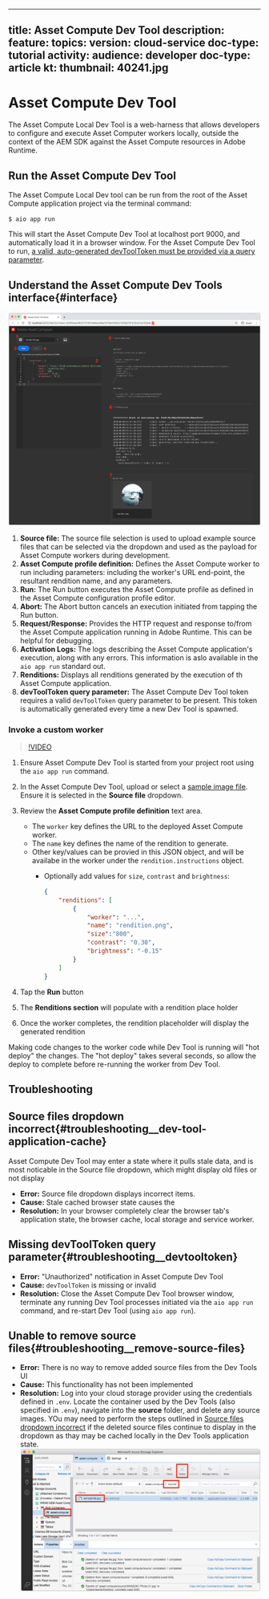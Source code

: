
---
title: Asset Compute Dev Tool
description: 
feature: 
topics: 
version: cloud-service
doc-type: tutorial
activity: 
audience: developer
doc-type: article
kt: 
thumbnail: 40241.jpg
---

# Asset Compute Dev Tool

The Asset Compute Local Dev Tool is a web-harness that allows developers to configure and execute Asset Computer workers locally, outside the context of the AEM SDK against the Asset Compute resources in Adobe Runtime.

## Run the Asset Compute Dev Tool

The Asset Compute Local Dev tool can be run from the root of the Asset Compute application project via the terminal command:

```
$ aio app run
```

This will start the Asset Compute Dev Tool at localhost port 9000, and automatically load it in a browser window. For the Asset Compute Dev Tool to run, [a valid, auto-generated devToolToken must be provided via a query parameter](#troubleshooting__devtooltoken).

## Understand the Asset Compute Dev Tools interface{#interface}

![Asset Compute Dev Tool](./assets/dev-tool/asset-compute-dev-tool.png)

1. __Source file:__ The source file selection is used to upload example source files that can be selected via the dropdown and used as the payload for Asset Compute workers during development.
1. __Asset Compute profile definition:__ Defines the Asset Compute worker to run including parameters: including the worker's URL end-point, the resultant rendition name, and any parameters.
1. __Run:__ The Run button executes the Asset Compute profile as defined in the Asset Compute configuration profile editor.
1. __Abort:__ The Abort button cancels an execution initiated from tapping the Run button.
1. __Request/Response:__ Provides the HTTP request and response to/from the Asset Compute application running in Adobe Runtime. This can be helpful for debugging.
1. __Activation Logs:__ The logs describing the Asset Compute application's execution, along with any errors. This information is aslo available in the `aio app run` standard out.
1. __Renditions:__ Displays all renditions generated by the execution of th Asset Compute application.
1. __devToolToken query parameter:__ The Asset Compute Dev Tool token requires a valid `devToolToken` query parameter to be present. This token is automatically generated every time a new Dev Tool is spawned.

### Invoke a custom worker

>[!VIDEO](https://video.tv.adobe.com/v/40421?quality=12&learn=on)

1. Ensure Asset Compute Dev Tool is started from your project root using the `aio app run` command.
1. In the Asset Compute Dev Tool, upload or select a [sample image file](./assets/worker/sample-file.jpg). Ensure it is selected in the __Source file__ dropdown.
1. Review the __Asset Compute profile definition__ text area.
    + The `worker` key defines the URL to the deployed Asset Compute worker.
    + The `name` key defines the name of the rendition to generate.
    + Other key/values can be provied in this JSON object, and will be availabe in the worker under the `rendition.instructions` object.
        + Optionally add values for `size`, `contrast` and `brightness`:

            ```json
            {
                "renditions": [
                    {
                        "worker": "...",
                        "name": "rendition.png",
                        "size":"800",
                        "contrast": "0.30",
                        "brightness": "-0.15"
                    }
                ]
            }
            ```
            
1. Tap the __Run__ button
1. The __Renditions section__ will populate with a rendition place holder
1. Once the worker completes, the rendition placeholder will display the generated rendition

Making code changes to the worker code while Dev Tool is running will "hot deploy" the changes. The "hot deploy" takes several seconds, so allow the deploy to complete before re-running the worker from Dev Tool. 

## Troubleshooting

## Source files dropdown incorrect{#troubleshooting__dev-tool-application-cache}

Asset Compute Dev Tool may enter a state where it pulls stale data, and is most noticable in the 
Source file dropdown, which might display old files or not display 

+ __Error:__ Source file dropdown displays incorrect items.
+ __Cause:__ Stale cached browser state causes the 
+ __Resolution:__ In your browser completely clear the browser tab's application state, the browser cache, local storage and service worker.

## Missing devToolToken query parameter{#troubleshooting__devtooltoken}

+ __Error:__ "Unauthorized" notification in Asset Compute Dev Tool
+ __Cause:__ `devToolToken` is missing or invalid
+ __Resolution:__ Close the Asset Compute Dev Tool browser window, terminate any running Dev Tool processes initiated via the `aio app run` command, and re-start Dev Tool (using `aio app run`).

## Unable to remove source files{#troubleshooting__remove-source-files}

+ __Error:__ There is no way to remove added source files from the Dev Tools UI
+ __Cause:__ This functionality has not been implemented
+ __Resolution:__ Log into your cloud storage provider using the credentials defined in `.env`. Locate the container used by the Dev Tools (also specified in `.env`), navigate into the __source__ folder, and delete any source images. YOu may need to perform the steps outlined in [Source files dropdown incorrect](#troubleshooting__dev-tool-application-cache) if the deleted source files continue to display in the dropdown as thay may be cached locally in the Dev Tools application state.
    ![Microsoft Azure Blob Storage](./assets/dev-tool/troubleshooting__remove-source-files.png)

